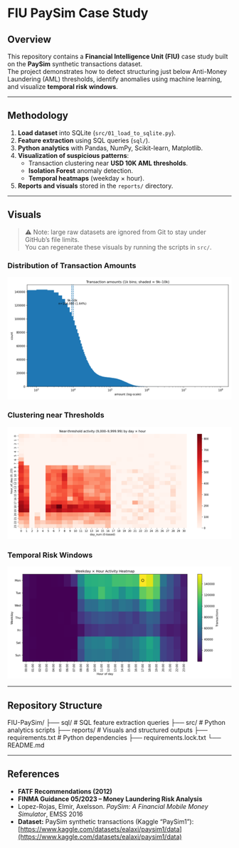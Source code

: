 # FIU PaySim Case Study

## Overview
This repository contains a **Financial Intelligence Unit (FIU)** case study built on the **PaySim** synthetic transactions dataset.  
The project demonstrates how to detect structuring just below Anti-Money Laundering (AML) thresholds, identify anomalies using machine learning, and visualize **temporal risk windows**.

---

## Methodology
1. **Load dataset** into SQLite (`src/01_load_to_sqlite.py`).
2. **Feature extraction** using SQL queries (`sql/`).
3. **Python analytics** with Pandas, NumPy, Scikit-learn, Matplotlib.
4. **Visualization of suspicious patterns**:
   - Transaction clustering near **USD 10K AML thresholds**.
   - **Isolation Forest** anomaly detection.
   - **Temporal heatmaps** (weekday × hour).
5. **Reports and visuals** stored in the `reports/` directory.

---

## Visuals
> ⚠️ Note: large raw datasets are ignored from Git to stay under GitHub’s file limits.  
You can regenerate these visuals by running the scripts in `src/`.

### Distribution of Transaction Amounts
![Histogram (log scale)](reports/hist_amounts_log.png)

### Clustering near Thresholds
![Heatmap near $10K threshold](reports/heatmap_near_threshold.png)

### Temporal Risk Windows
![Weekday × Hour heatmap](reports/heatmap_weekday_hour.png)

---

## Repository Structure
FIU-PaySim/
├── sql/                # SQL feature extraction queries
├── src/                # Python analytics scripts
├── reports/            # Visuals and structured outputs
├── requirements.txt    # Python dependencies
├── requirements.lock.txt
└── README.md


---

## References
- **FATF Recommendations (2012)**  
- **FINMA Guidance 05/2023 – Money Laundering Risk Analysis**  
- Lopez-Rojas, Elmir, Axelsson. *PaySim: A Financial Mobile Money Simulator*, EMSS 2016  
- **Dataset:** PaySim synthetic transactions (Kaggle “PaySim1”):  
  [https://www.kaggle.com/datasets/ealaxi/paysim1/data](https://www.kaggle.com/datasets/ealaxi/paysim1/data)
